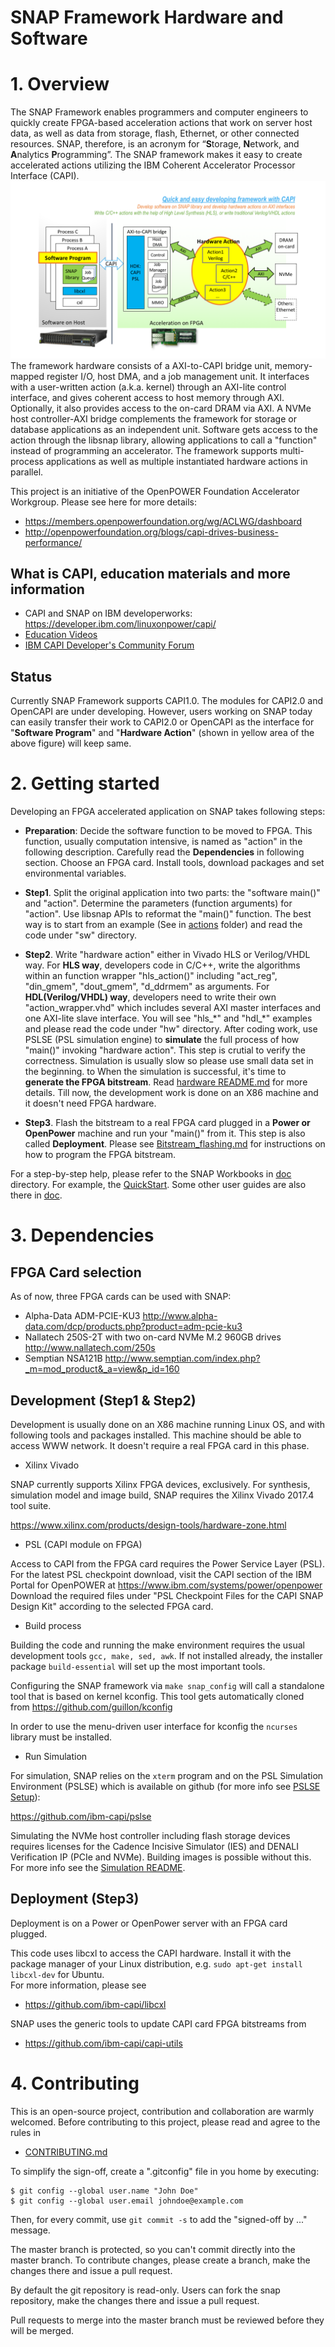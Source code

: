 # SNAP Framework Hardware and Software

# 1. Overview
The SNAP Framework enables programmers and computer engineers to quickly create FPGA-based acceleration actions that work on server host data, as well as data from storage, flash, Ethernet, or other connected resources.  SNAP, therefore, is an acronym for “**S**torage, **N**etwork, and **A**nalytics **P**rogramming”.
The SNAP framework makes it easy to create accelerated actions utilizing the IBM Coherent Accelerator Processor Interface (CAPI).
![snap_concept_diagram](/doc/snap_concept_diagram.png "SNAP")
The framework hardware consists of a AXI-to-CAPI bridge unit, memory-mapped register I/O, host DMA, and a job management unit.
It interfaces with a user-written action (a.k.a. kernel) through an AXI-lite control interface, and gives coherent access to host memory through AXI. Optionally, it also provides access to the on-card DRAM via AXI.
A NVMe host controller-AXI bridge complements the framework for storage or database applications as an independent unit.
Software gets access to the action through the libsnap library, allowing applications to call a "function" instead of programming an accelerator.
The framework supports multi-process applications as well as multiple instantiated hardware actions in parallel.

This project is an initiative of the OpenPOWER Foundation Accelerator Workgroup.
Please see here for more details:
* https://members.openpowerfoundation.org/wg/ACLWG/dashboard
* http://openpowerfoundation.org/blogs/capi-drives-business-performance/

## What is CAPI, education materials and more information
* CAPI and SNAP on IBM developerworks: https://developer.ibm.com/linuxonpower/capi/  
* [Education Videos](https://developer.ibm.com/linuxonpower/capi/education/)
* [IBM CAPI Developer's Community Forum](https://www.ibm.com/developerworks/community/groups/service/html/communitystart?communityUuid=a661532e-1ec6-442f-b753-4ebb2c8f861b)

## Status
Currently SNAP Framework supports CAPI1.0. The modules for CAPI2.0 and OpenCAPI are under developing. However, users working on SNAP today can easily transfer their work to CAPI2.0 or OpenCAPI as the interface for "**Software Program**" and "**Hardware Action**" (shown in yellow area of the above figure) will keep same. 


# 2. Getting started

Developing an FPGA accelerated application on SNAP takes following steps: 
* **Preparation**: Decide the software function to be moved to FPGA. This function, usually computation intensive, is named as "action" in the following description. Carefully read the **Dependencies** in following section. Choose an FPGA card. Install tools, download packages and set environmental variables.

* **Step1**. Split the original application into two parts: the "software main()" and "action". Determine the parameters (function arguments) for "action". Use libsnap APIs to reformat the "main()" function. The best way is to start from an example (See in [actions](./actions) folder) and read the code under "sw" directory. 

* **Step2**. Write "hardware action" either in Vivado HLS or Verilog/VHDL way. For **HLS way**, developers code in C/C++, write the algorithms within an function wrapper "hls_action()" including "act_reg", "din_gmem", "dout_gmem", "d_ddrmem" as arguments. For **HDL(Verilog/VHDL) way**, developers need to write their own "action_wrapper.vhd" which includes several AXI master interfaces and one AXI-lite slave interface. You will see "hls_\*" and "hdl_\*" examples and please read the code under "hw" directory. After coding work, use PSLSE (PSL simulation engine) to **simulate** the full process of how "main()" invoking "hardware action". This step is crutial to verify the correctness. Simulation is usually slow so please use small data set in the beginning. to When the simulation is successful, it's time to **generate the FPGA bitstream**. Read [hardware README.md](hardware/README.md) for more details. Till now, the development work is done on an X86 machine and it doesn't need FPGA hardware.

* **Step3**. Flash the bitstream to a real FPGA card plugged in a **Power or OpenPower** machine and run your "main()" from it. This step is also called **Deployment**.
Please see [Bitstream_flashing.md](hardware/doc/Bitstream_flashing.md) for instructions on how to program the FPGA bitstream.


For a step-by-step help, please refer to the SNAP Workbooks in [doc](./doc) directory. For example, the [QuickStart](./doc/UG_CAPI_SNAP-QuickStart_on_a_General_Environment.pdf). Some other user guides are also there in [doc](./doc).

# 3. Dependencies
## FPGA Card selection
As of now, three FPGA cards can be used with SNAP:
* Alpha-Data ADM-PCIE-KU3 http://www.alpha-data.com/dcp/products.php?product=adm-pcie-ku3
* Nallatech 250S-2T with two on-card NVMe M.2 960GB drives http://www.nallatech.com/250s
* Semptian NSA121B http://www.semptian.com/index.php?_m=mod_product&_a=view&p_id=160

## Development (Step1 & Step2)
Development is usually done on an X86 machine running Linux OS, and with following tools and packages installed. This machine should be able to access WWW network. It doesn't require a real FPGA card in this phase.

* Xilinx Vivado

SNAP currently supports Xilinx FPGA devices, exclusively. For synthesis, simulation model and image build, SNAP requires the Xilinx Vivado 2017.4 tool suite.

https://www.xilinx.com/products/design-tools/hardware-zone.html

* PSL (CAPI module on FPGA)

Access to CAPI from the FPGA card requires the Power Service Layer (PSL). For the latest PSL checkpoint download, visit the CAPI section of the IBM Portal for OpenPOWER at https://www.ibm.com/systems/power/openpower  
Download the required files under "PSL Checkpoint Files for the CAPI SNAP Design Kit" according to the selected FPGA card.

* Build process

Building the code and running the make environment requires the usual development tools `gcc, make, sed, awk`. If not installed already, the installer package `build-essential` will set up the most important tools.

Configuring the SNAP framework via `make snap_config` will call a standalone tool that is based on kernel kconfig. This tool gets automatically cloned from https://github.com/guillon/kconfig

In order to use the menu-driven user interface for kconfig the `ncurses` library must be installed.

* Run Simulation

For simulation, SNAP relies on the `xterm` program and on the PSL Simulation Environment (PSLSE) which is available on github (for more info see [PSLSE Setup](hardware/sim/README.md#pslse-setup)): 

https://github.com/ibm-capi/pslse

Simulating the NVMe host controller including flash storage devices requires licenses for the Cadence Incisive Simulator (IES) and DENALI Verification IP (PCIe and NVMe). Building images is possible without this.
For more info see the [Simulation README](hardware/sim/README.md).

## Deployment (Step3)
Deployment is on a Power or OpenPower server with an FPGA card plugged. 

This code uses libcxl to access the CAPI hardware. Install it with the package manager of your Linux distribution, e.g. 
`sudo apt-get install libcxl-dev` for Ubuntu.  
For more information, please see
* https://github.com/ibm-capi/libcxl

SNAP uses the generic tools to update CAPI card FPGA bitstreams from
* https://github.com/ibm-capi/capi-utils


# 4. Contributing

This is an open-source project, contribution and collaboration are warmly welcomed. 
Before contributing to this project, please read and agree to the rules in
* [CONTRIBUTING.md](CONTRIBUTING.md)

To simplify the sign-off, create a ".gitconfig" file in you home by executing:
```
$ git config --global user.name "John Doe"
$ git config --global user.email johndoe@example.com
```
Then, for every commit, use `git commit -s` to add the "signed-off by ..." message.

The master branch is protected, so you can't commit directly into the master branch. To contribute changes, please create a branch, make the changes there and issue a pull request.

By default the git repository is read-only. Users can fork the snap repository, make the changes there and issue a pull request.

Pull requests to merge into the master branch must be reviewed before they will be merged.
